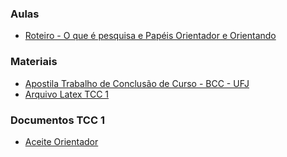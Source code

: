 ### Aulas
- [Roteiro - O que é pesquisa e Papéis Orientador e Orientando](aula01.md)

### Materiais
- [Apostila Trabalho de Conclusão de Curso - BCC - UFJ](livro_completo.pdf)
- [Arquivo Latex TCC 1](template_tcc1_PPC_2022.zip)


### Documentos TCC 1
- [Aceite Orientador](aceite_orientacao_editavel.pdf)
